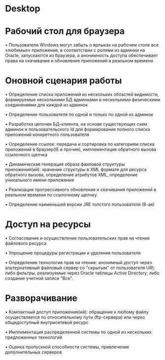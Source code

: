 # Desktop

# Рабочий стол для браузера
• Пользователи Windows могут забыть о ярлыках на рабочем столе все «любимые» приложения, в соответствии с ролями из админки на Oracle, запускаются из браузера, а анонимность доступа обеспечивает права на скачивание и обновление приложений в реальном времени.
# Оновной сценария работы
• Определение списка приложений из нескольких областей видимости, формируемые несколькими БД админками и несколькими физическими соединениями для каждой из админок

• Определение пользователя по одной и только по одной из админок

• Разработка цепочек БД-клиента, на основе существующих схем админок и пользовательского Id для формирования полного списка приложений конкретного пользователя

• Определение ссылок: передача и сортировка по категориям списка приложений в браузер(IE и прочие), имплементация обратного вызова ссылочного щелчка

• Динамическая генерация образа фаиловой структуры приложения(ий): хранение структуры в XML формате для ресурса обратного вызова, определение атрибутов XML, определение уникального имени приложения

• Реализация прогрессивного обновления и скачивания приложений в реальном времени по ссылочному щелчку

• Определение наименьшей версии JRE толстого пользователя (6-ая)

# Доступ на ресурсы
• Согласование и осуществление пользовательских прав на чтение файлового ресурса

• Упрощение процедуры регистрации и удаления пользователя

• Определение технологии прав на чтение: анонимный доступ через альтернативный файловый сервер со "скрытым" от пользователя URI; либо фильтры, реализуемые через Oracle таблицы Active Directory; либо создание учетной записи "Все".

# Разворачивание
• Компактный доступ приложения(ий): обращение к любому файлу осуществляется по относительному пути (ftp-сервера) или через общедоступный внутрисетевой ресурс

• Имплиментация распределенной системы по одной из нескольких предложенных технологий

• Оценка пропускной способности системы, привлечение дополнительных серверов
